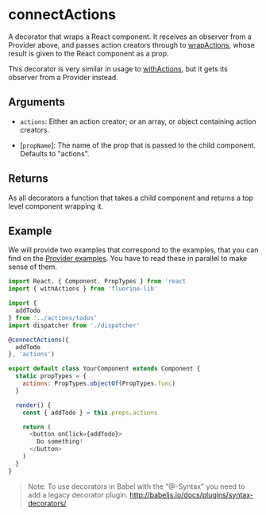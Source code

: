 # connectActions

A decorator that wraps a React component. It receives an observer from a
Provider above, and passes action creators through to
[wrapActions](wrapActions.md), whose result is given to the React component
as a prop.

This decorator is very similar in usage to [withActions](withActions.md), but
it gets its observer from a Provider instead.

## Arguments

- `actions`: Either an action creator; or an array, or object containing
  action creators.

- [`propName`]: The name of the prop that is passed to the child component.
  Defaults to "actions".

## Returns

As all decorators a function that takes a child component and returns a
top level component wrapping it.

## Example

We will provide two examples that correspond to the examples, that you can find on the
[Provider examples](provider.md#example). You have to read these in parallel to make sense of
them.

```js
import React, { Component, PropTypes } from 'react
import { withActions } from 'fluorine-lib'

import {
  addTodo
} from '../actions/todos'
import dispatcher from './dispatcher'

@connectActions({
  addTodo
}, 'actions')

export default class YourComponent extends Component {
  static propTypes = {
    actions: PropTypes.objectOf(PropTypes.func)
  }

  render() {
    const { addTodo } = this.props.actions

    return (
      <button onClick={addTodo}>
        Do something!
      </button>
    )
  }
}
```

> Note: To use decorators in Babel with the "@-Syntax" you need to add a
> legacy decorator plugin. http://babeljs.io/docs/plugins/syntax-decorators/

